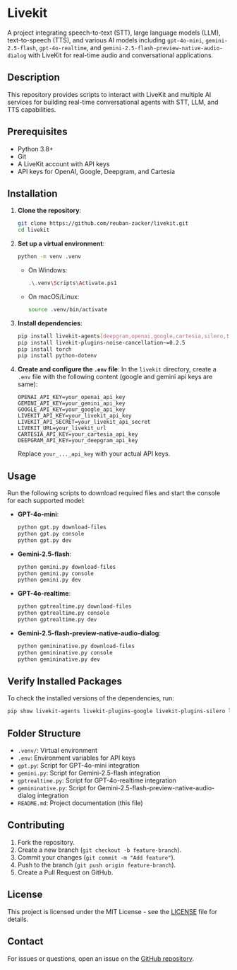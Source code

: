 # Livekit

A project integrating speech-to-text (STT), large language models (LLM), text-to-speech (TTS), and various AI models including `gpt-4o-mini`, `gemini-2.5-flash`, `gpt-4o-realtime`, and `gemini-2.5-flash-preview-native-audio-dialog` with LiveKit for real-time audio and conversational applications.

## Description

This repository provides scripts to interact with LiveKit and multiple AI services for building real-time conversational agents with STT, LLM, and TTS capabilities.

## Prerequisites

- Python 3.8+
- Git
- A LiveKit account with API keys
- API keys for OpenAI, Google, Deepgram, and Cartesia

## Installation

1. **Clone the repository**:
   ```bash
   git clone https://github.com/reuban-zacker/livekit.git
   cd livekit
   ```

2. **Set up a virtual environment**:
   ```bash
   python -m venv .venv
   ```
   - On Windows:
     ```bash
     .\.venv\Scripts\Activate.ps1
     ```
   - On macOS/Linux:
     ```bash
     source .venv/bin/activate
     ```

3. **Install dependencies**:
   ```bash
   pip install livekit-agents[deepgram,openai,google,cartesia,silero,turn-detector]~=1.2.2
   pip install livekit-plugins-noise-cancellation~=0.2.5
   pip install torch
   pip install python-dotenv
   ```

4. **Create and configure the `.env` file**:
   In the `livekit` directory, create a `.env` file with the following content (google and gemini api keys are same):
   ```
   OPENAI_API_KEY=your_openai_api_key
   GEMINI_API_KEY=your_gemini_api_key
   GOOGLE_API_KEY=your_google_api_key
   LIVEKIT_API_KEY=your_livekit_api_key
   LIVEKIT_API_SECRET=your_livekit_api_secret
   LIVEKIT_URL=your_livekit_url
   CARTESIA_API_KEY=your_cartesia_api_key
   DEEPGRAM_API_KEY=your_deepgram_api_key
   ```
   Replace `your_..._api_key` with your actual API keys.

## Usage

Run the following scripts to download required files and start the console for each supported model:

- **GPT-4o-mini**:
  ```bash
  python gpt.py download-files
  python gpt.py console
  python gpt.py dev
  ```

- **Gemini-2.5-flash**:
  ```bash
  python gemini.py download-files
  python gemini.py console
  python gemini.py dev
  ```

- **GPT-4o-realtime**:
  ```bash
  python gptrealtime.py download-files
  python gptrealtime.py console
  python gptrealtime.py dev
  ```

- **Gemini-2.5-flash-preview-native-audio-dialog**:
  ```bash
  python gemininative.py download-files
  python gemininative.py console
  python gemininative.py dev
  ```

## Verify Installed Packages

To check the installed versions of the dependencies, run:
```bash
pip show livekit-agents livekit-plugins-google livekit-plugins-silero livekit-plugins-noise-cancellation torch
```

## Folder Structure

- `.venv/`: Virtual environment
- `.env`: Environment variables for API keys
- `gpt.py`: Script for GPT-4o-mini integration
- `gemini.py`: Script for Gemini-2.5-flash integration
- `gptrealtime.py`: Script for GPT-4o-realtime integration
- `gemininative.py`: Script for Gemini-2.5-flash-preview-native-audio-dialog integration
- `README.md`: Project documentation (this file)

## Contributing

1. Fork the repository.
2. Create a new branch (`git checkout -b feature-branch`).
3. Commit your changes (`git commit -m "Add feature"`).
4. Push to the branch (`git push origin feature-branch`).
5. Create a Pull Request on GitHub.

## License

This project is licensed under the MIT License - see the [LICENSE](LICENSE) file for details.

## Contact

For issues or questions, open an issue on the [GitHub repository](https://github.com/reuban-zacker/livekit).
